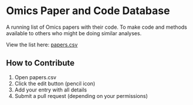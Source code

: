 # Omics Paper and Code Database

A running list of Omics papers with their code. To make code and methods available to others who might be doing similar analyses. 

View the list here: [papers.csv](papers.csv)

## How to Contribute
1. Open papers.csv
2. Click the edit button (pencil icon)
3. Add your entry with all details
4. Submit a pull request (depending on your permissions)
